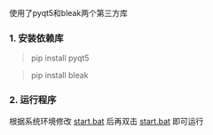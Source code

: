使用了pyqt5和bleak两个第三方库

### 1. 安装依赖库
> pip install pyqt5

> pip install bleak

### 2. 运行程序
根据系统环境修改 [start.bat](start.bat) 后再双击 [start.bat](start.bat) 即可运行

